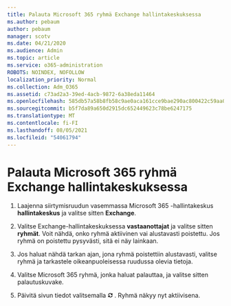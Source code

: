 ```yaml
---
title: Palauta Microsoft 365 ryhmä Exchange hallintakeskuksessa
ms.author: pebaum
author: pebaum
manager: scotv
ms.date: 04/21/2020
ms.audience: Admin
ms.topic: article
ms.service: o365-administration
ROBOTS: NOINDEX, NOFOLLOW
localization_priority: Normal
ms.collection: Adm_O365
ms.assetid: c73ad2a3-39ed-4acb-9872-6a38eda11464
ms.openlocfilehash: 585db57a58b8fb58c9ae0aca161cce9bae290ac800422c59aa053ee7f19461fd
ms.sourcegitcommit: b5f7da89a650d2915dc652449623c78be6247175
ms.translationtype: MT
ms.contentlocale: fi-FI
ms.lasthandoff: 08/05/2021
ms.locfileid: "54061794"
---
```

# <a name="restore-a-microsoft-365-group-using-the-exchange-admin-center"></a>Palauta Microsoft 365 ryhmä Exchange hallintakeskuksessa

1. Laajenna siirtymisruudun vasemmassa Microsoft 365 -hallintakeskus **hallintakeskus** ja valitse sitten **Exchange**.
    
2. Valitse Exchange-hallintakeskuksessa **vastaanottajat** ja valitse sitten **ryhmät**. Voit nähdä, onko ryhmä aktiivinen vai alustavasti poistettu. Jos ryhmä on poistettu pysyvästi, sitä ei näy lainkaan.
    
3. Jos haluat nähdä tarkan ajan, jona ryhmä poistettiin alustavasti, valitse ryhmä ja tarkastele oikeanpuoleisessa ruudussa olevia tietoja.
    
4. Valitse Microsoft 365 ryhmä, jonka haluat palauttaa, ja valitse sitten palautuskuvake.
    
5. Päivitä sivun tiedot valitsemalla ![Päivitä-kuvake](media/6464df90-2a91-4c1f-92a6-9a38c7696ac3.gif) . Ryhmä näkyy nyt aktiivisena. 
    

